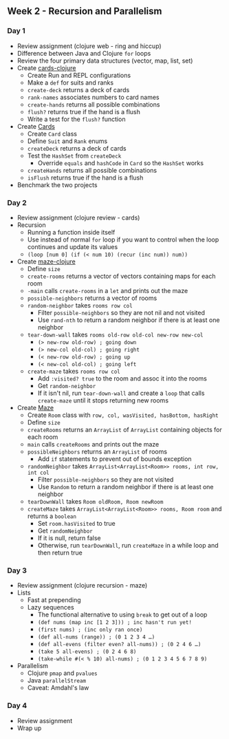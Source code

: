 ## Week 2 - Recursion and Parallelism

### Day 1

* Review assignment (clojure web - ring and hiccup)
* Difference between Java and Clojure `for` loops
* Review the four primary data structures (vector, map, list, set)
* Create [cards-clojure](../projects/cards-clojure)
  * Create Run and REPL configurations
  * Make a `def` for suits and ranks
  * `create-deck` returns a deck of cards
  * `rank-names` associates numbers to card names
  * `create-hands` returns all possible combinations
  * `flush?` returns true if the hand is a flush
  * Write a test for the `flush?` function
* Create [Cards](../projects/Cards)
  * Create `Card` class
  * Define `Suit` and `Rank` enums
  * `createDeck` returns a deck of cards
  * Test the `HashSet` from `createDeck`
    * Override `equals` and `hashCode` in `Card` so the `HashSet` works
  * `createHands` returns all possible combinations
  * `isFlush` returns true if the hand is a flush
* Benchmark the two projects

### Day 2

* Review assignment (clojure review - cards)
* Recursion
  * Running a function inside itself
  * Use instead of normal `for` loop if you want to control when the loop continues and update its values
  * `(loop [num 0] (if (< num 10) (recur (inc num)) num))`
* Create [maze-clojure](../projects/maze-clojure)
  * Define `size`
  * `create-rooms` returns a vector of vectors containing maps for each room
  * `-main` calls `create-rooms` in a `let` and prints out the maze
  * `possible-neighbors` returns a vector of rooms
  * `random-neighbor` takes `rooms row col`
    * Filter `possible-neighbors` so they are not nil and not visited
    * Use `rand-nth` to return a random neighbor if there is at least one neighbor
  * `tear-down-wall` takes `rooms old-row old-col new-row new-col`
    * `(> new-row old-row) ; going down`
    * `(> new-col old-col) ; going right`
    * `(< new-row old-row) ; going up`
    * `(< new-col old-col) ; going left`
  * `create-maze` takes `rooms row col`
    * Add `:visited? true` to the room and assoc it into the rooms
    * Get `random-neighbor`
    * If it isn't nil, run `tear-down-wall` and create a `loop` that calls `create-maze` until it stops returning new rooms
* Create [Maze](../projects/Maze)
  * Create `Room` class with `row, col, wasVisited, hasBottom, hasRight`
  * Define `size`
  * `createRooms` returns an `ArrayList` of `ArrayList` containing objects for each room
  * `main` calls `createRooms` and prints out the maze
  * `possibleNeighbors` returns an `ArrayList` of rooms
    * Add `if` statements to prevent out of bounds exception
  * `randomNeighbor` takes `ArrayList<ArrayList<Room>> rooms, int row, int col`
    * Filter `possible-neighbors` so they are not visited
    * Use `Random` to return a random neighbor if there is at least one neighbor
  * `tearDownWall` takes `Room oldRoom, Room newRoom`
  * `createMaze` takes `ArrayList<ArrayList<Room>> rooms, Room room` and returns a `boolean`
    * Set `room.hasVisited` to true
    * Get `randomNeighbor`
    * If it is null, return false
    * Otherwise, run `tearDownWall`, run `createMaze` in a while loop and then return true

### Day 3

* Review assignment (clojure recursion - maze)
* Lists
  * Fast at prepending
  * Lazy sequences
    * The functional alternative to using `break` to get out of a loop
    * `(def nums (map inc [1 2 3])) ; inc hasn't run yet!`
    * `(first nums) ; (inc only ran once)`
    * `(def all-nums (range)) ; (0 1 2 3 4 …)`
    * `(def all-evens (filter even? all-nums)) ; (0 2 4 6 …)`
    * `(take 5 all-evens) ; (0 2 4 6 8)`
    * `(take-while #(< % 10) all-nums) ; (0 1 2 3 4 5 6 7 8 9)`
* Parallelism
  * Clojure `pmap` and `pvalues`
  * Java `parallelStream`
  * Caveat: Amdahl's law

### Day 4

* Review assignment
* Wrap up
